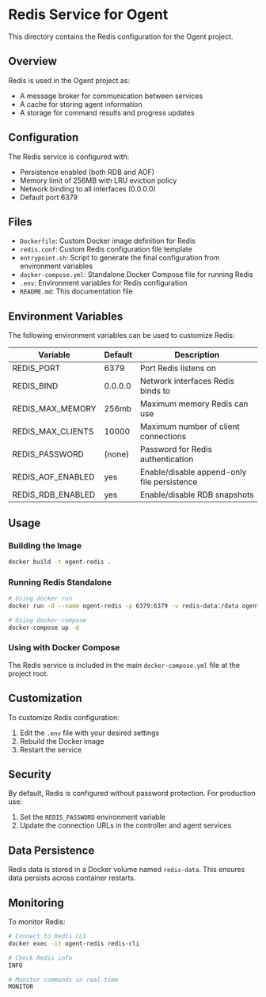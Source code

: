 # Redis Service for Ogent

This directory contains the Redis configuration for the Ogent project.

## Overview

Redis is used in the Ogent project as:
- A message broker for communication between services
- A cache for storing agent information
- A storage for command results and progress updates

## Configuration

The Redis service is configured with:
- Persistence enabled (both RDB and AOF)
- Memory limit of 256MB with LRU eviction policy
- Network binding to all interfaces (0.0.0.0)
- Default port 6379

## Files

- `Dockerfile`: Custom Docker image definition for Redis
- `redis.conf`: Custom Redis configuration file template
- `entrypoint.sh`: Script to generate the final configuration from environment variables
- `docker-compose.yml`: Standalone Docker Compose file for running Redis
- `.env`: Environment variables for Redis configuration
- `README.md`: This documentation file

## Environment Variables

The following environment variables can be used to customize Redis:

| Variable | Default | Description |
|----------|---------|-------------|
| REDIS_PORT | 6379 | Port Redis listens on |
| REDIS_BIND | 0.0.0.0 | Network interfaces Redis binds to |
| REDIS_MAX_MEMORY | 256mb | Maximum memory Redis can use |
| REDIS_MAX_CLIENTS | 10000 | Maximum number of client connections |
| REDIS_PASSWORD | (none) | Password for Redis authentication |
| REDIS_AOF_ENABLED | yes | Enable/disable append-only file persistence |
| REDIS_RDB_ENABLED | yes | Enable/disable RDB snapshots |

## Usage

### Building the Image

```bash
docker build -t ogent-redis .
```

### Running Redis Standalone

```bash
# Using docker run
docker run -d --name ogent-redis -p 6379:6379 -v redis-data:/data ogent-redis

# Using docker-compose
docker-compose up -d
```

### Using with Docker Compose

The Redis service is included in the main `docker-compose.yml` file at the project root.

## Customization

To customize Redis configuration:
1. Edit the `.env` file with your desired settings
2. Rebuild the Docker image
3. Restart the service

## Security

By default, Redis is configured without password protection. For production use:
1. Set the `REDIS_PASSWORD` environment variable
2. Update the connection URLs in the controller and agent services

## Data Persistence

Redis data is stored in a Docker volume named `redis-data`. This ensures data persists across container restarts.

## Monitoring

To monitor Redis:

```bash
# Connect to Redis CLI
docker exec -it ogent-redis redis-cli

# Check Redis info
INFO

# Monitor commands in real-time
MONITOR
``` 